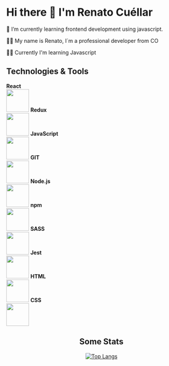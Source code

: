 <h1>Hi there 👋 I'm Renato Cuéllar</h1>

<p>🌱 I’m currently learning frontend development using javascript.</p>

<p>🧑‍🚀 My name is Renato, I´m a professional developer from CO</p>

<p>🧑‍💻 Currently I'm learning Javascript</p>

<h2>Technologies & Tools</h2>

<section align="center>
    <table width="420px">
        <tbody>
            <tr valign="top">
                <td width="100px" align="center">
                <span><strong>React</strong></span><br>
                <img height=60 src="https://cdn.jsdelivr.net/gh/devicons/devicon/icons/react/react-original.svg" />
                </td>
                <td width="100px" align="center">
                <span><strong>Redux</strong></span><br>
                <img height=60 src="https://cdn.jsdelivr.net/gh/devicons/devicon/icons/redux/redux-original.svg" />
                </td>
                <td width="100px" align="center">
                <span><strong>JavaScript</strong></span><br>
                <img height=60 src="https://cdn.jsdelivr.net/gh/devicons/devicon/icons/javascript/javascript-original.svg">
                </td>
                <td width="100px" align="center">
                <span><strong>GIT</strong></span><br>
                <img height=60 src="https://cdn.jsdelivr.net/gh/devicons/devicon/icons/git/git-original.svg">
                </td>
                <td width="100px" align="center">
                <span><strong>Node.js</strong></span><br>
                <img height=60 src="https://cdn.jsdelivr.net/gh/devicons/devicon/icons/nodejs/nodejs-original.svg">
                </td>
            </tr>
            <tr valign="bottom">
                <td width="100px" align="center">
                <span><strong>npm</strong></span><br>
                <img height=60 src="https://cdn.jsdelivr.net/gh/devicons/devicon/icons/npm/npm-original-wordmark.svg">
                </td>
                <td width="100px" align="center">
                <span><strong>SASS</strong></span><br>
                <img height=60 src="https://cdn.jsdelivr.net/gh/devicons/devicon/icons/sass/sass-original.svg">
                </td>
                <td width="100px" align="center">
                <span><strong>Jest</strong></span><br>
                <img height=60 src="https://cdn.jsdelivr.net/gh/devicons/devicon/icons/jest/jest-plain.svg" />
                </td>
                <td width="100px" align="center">
                <span><strong>HTML</strong></span><br>
                <img height=60 src="https://cdn.jsdelivr.net/gh/devicons/devicon/icons/html5/html5-original.svg">
                </td>
                <td width="100px" align="center">
                <span><strong>CSS</strong></span><br>
                <img height=60 src="https://cdn.jsdelivr.net/gh/devicons/devicon/icons/css3/css3-original.svg">
                </td>
         </tr>
        </tbody>
    </table>
</section>
<section align="center">
<h2>Some Stats</h2>

[![Top Langs](https://github-readme-stats.vercel.app/api/top-langs/?username=renatocuellar&layout=compact&theme=dark)](https://github.com/renatocuellar/github-readme-stats)
    
<section>

